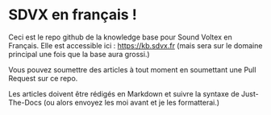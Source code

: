 # SDVX en français !

Ceci est le repo github de la knowledge base pour Sound Voltex en Français. Elle est accessible ici : https://kb.sdvx.fr (mais sera sur le domaine principal une fois que la base aura grossi.)

Vous pouvez soumettre des articles à tout moment en soumettant une Pull Request sur ce repo.

Les articles doivent être rédigés en Markdown et suivre la syntaxe de Just-The-Docs (ou alors envoyez les moi avant et je les formatterai.)

